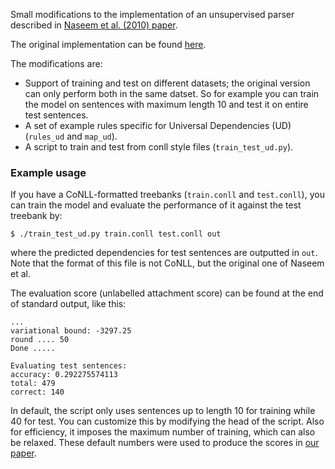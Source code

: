 Small modifications to the implementation of an unsupervised parser described in [Naseem et al. (2010) paper](http://www.anthology.aclweb.org/D/D10/D10-1120.pdf).

The original implementation can be found [here](http://groups.csail.mit.edu/rbg/code/dependency/).

The modifications are:
- Support of training and test on different datasets; the original version can only perform both in the same datset. So for example you can train the model on sentences with maximum length 10 and test it on entire test sentences.
- A set of example rules specific for Universal Dependencies (UD) (`rules_ud` and `map_ud`).
- A script to train and test from conll style files (`train_test_ud.py`).

### Example usage

If you have a CoNLL-formatted treebanks (`train.conll` and `test.conll`), you can train the model and evaluate the performance of it against the test treebank by:

``` shell
$ ./train_test_ud.py train.conll test.conll out
```

where the predicted dependencies for test sentences are outputted in `out`. Note that the format of this file is not CoNLL, but the original one of Naseem et al.

The evaluation score (unlabelled attachment score) can be found at the end of standard output, like this:

``` shell
...
variational bound: -3297.25
round .... 50
Done .....

Evaluating test sentences:
accuracy: 0.292275574113
total: 479
correct: 140
```

In default, the script only uses sentences up to length 10 for training while 40 for test.
You can customize this by modifying the head of the script.
Also for efficiency, it imposes the maximum number of training, which can also be relaxed.
These default numbers were used to produce the scores in [our paper](http://aclweb.org/anthology/D/D16/D16-1004.pdf).
